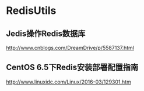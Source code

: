 # RedisUtils

Jedis操作Redis数据库
------- 
http://www.cnblogs.com/DreamDrive/p/5587137.html

CentOS 6.5下Redis安装部署配置指南
------- 
http://www.linuxidc.com/Linux/2016-03/129301.htm
